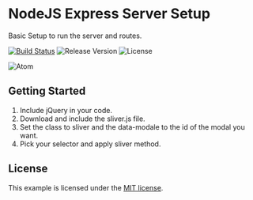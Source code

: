 # NodeJS Express Server Setup
Basic Setup to run the server and routes.

[![Build Status](https://travis-ci.org/stevenbenner/jquery-powertip.svg?branch=master)](https://travis-ci.org/stevenbenner/jquery-powertip)
![Release Version](http://img.shields.io/github/release/stevenbenner/jquery-powertip.svg)
![License](https://img.shields.io/packagist/l/doctrine/orm.svg)

![Atom](https://raw.githubusercontent.com/planlodge/NodeJS-Express-Server-Setup/master/demo/recording.gif)

## Getting Started

 1. Include jQuery in your code.
 2. Download and include the sliver.js file.
 3. Set the class to sliver and the data-modale to the id of the modal you want.
 4. Pick your selector and apply sliver method.
 
## License

This example is licensed under the [MIT license](http://opensource.org/licenses/MIT).
